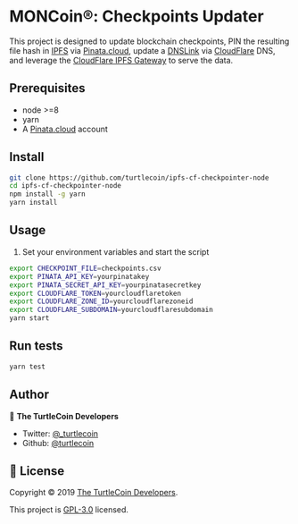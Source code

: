 # MONCoin®: Checkpoints Updater

This project is designed to update blockchain checkpoints, PIN the resulting file hash in [IPFS](https://ipfs.io/) via [Pinata.cloud](https://pinata.cloud/), update a [DNSLink](https://docs.ipfs.io/guides/concepts/dnslink/) via [CloudFlare](https://www.cloudflare.com/) DNS, and leverage the [CloudFlare IPFS Gateway](https://cloudflare-ipfs.com) to serve the data.

## Prerequisites

- node >=8
- yarn
- A [Pinata.cloud](https://pinata.cloud/) account

## Install

```sh
git clone https://github.com/turtlecoin/ipfs-cf-checkpointer-node
cd ipfs-cf-checkpointer-node
npm install -g yarn
yarn install
```

## Usage

1) Set your environment variables and start the script

```bash
export CHECKPOINT_FILE=checkpoints.csv
export PINATA_API_KEY=yourpinatakey
export PINATA_SECRET_API_KEY=yourpinatasecretkey
export CLOUDFLARE_TOKEN=yourcloudflaretoken
export CLOUDFLARE_ZONE_ID=yourcloudflarezoneid
export CLOUDFLARE_SUBDOMAIN=yourcloudflaresubdomain
yarn start
```

## Run tests

```sh
yarn test
```

## Author

👤 **The TurtleCoin Developers**

* Twitter: [@_turtlecoin](https://twitter.com/_turtlecoin)
* Github: [@turtlecoin](https://github.com/turtlecoin)


## 📝 License

Copyright © 2019 [The TurtleCoin Developers](https://github.com/turtlecoin).

This project is [GPL-3.0](https://github.com/turtlecoin/ipfs-cf-checkpointer-node/blob/master/LICENSE) licensed.
